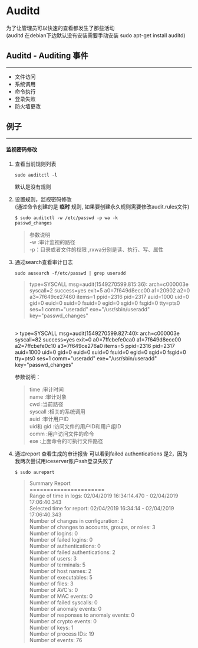 # Auditd

为了让管理员可以快速的查看都发生了那些活动<br>
(auditd 在debian下边默认没有安装需要手动安装 sudo apt-get install auditd)


## Auditd - Auditing 事件
---------------------------------------

* 文件访问
* 系统调用
* 命令执行
* 登录失败
* 防火墙更改


## 例子
--------------------------------------------

#### 监视密码修改

1. 查看当前规则列表

    <code>sudo auditctl -l</code>
    
    默认是没有规则

2. 设置规则，监视密码修改<br>
   (通过命令创建的是 **临时** 规则, 如果要创建永久规则需要修改audit.rules文件)
    
    <code>$ sudo auditctl -w /etc/passwd -p wa -k passwd_changes</code>

    > 参数说明<br>
    > -w :审计监视的路径<br>
    > -p：目录或者文件的权限 ,rxwa分别是读、执行、写、属性

3. 通过search查看审计日志
   
   <code>sudo ausearch -f/etc/passwd | grep useradd</code>
    > type=SYSCALL msg=audit(1549270599.815:36): arch=c000003e syscall=2 success=yes exit=5 a0=7f649d8ecc00 a1=20902 a2=0 a3=7f649ce27460 items=1 ppid=2316 pid=2317 auid=1000 uid=0 gid=0 euid=0 suid=0 fsuid=0 egid=0 sgid=0 fsgid=0 tty=pts0 ses=1 comm="useradd" exe="/usr/sbin/useradd" key="passwd_changes"<br>
    <br>
    > type=SYSCALL msg=audit(1549270599.827:40): arch=c000003e syscall=82 success=yes exit=0 a0=7ffcbefe0ca0 a1=7f649d8ecc00 a2=7ffcbefe0c10 a3=7f649ce276a0 items=5 ppid=2316 pid=2317 auid=1000 uid=0 gid=0 euid=0 suid=0 fsuid=0 egid=0 sgid=0 fsgid=0 tty=pts0 ses=1 comm="useradd" exe="/usr/sbin/useradd" key="passwd_changes"
   
   参数说明：
    > time :审计时间<br>
    > name :审计对象<br>
    > cwd :当前路径<br>
    > syscall :相关的系统调用<br>
    > auid :审计用户ID<br>
    > uid和 gid :访问文件的用户ID和用户组ID<br>
    > comm :用户访问文件的命令<br>
    > exe :上面命令的可执行文件路径

4. 通过report 查看生成的审计报告
   可以看到failed authentications 是2，因为我两次尝试用iceserver账户ssh登录失败了
   
   <code>$ sudo aureport</code>
    > Summary Report <br>
    > \====================== <br>
    > Range of time in logs: 02/04/2019 16:34:14.470 - 02/04/2019 17:06:40.343 <br>
    > Selected time for report: 02/04/2019 16:34:14 - 02/04/2019 17:06:40.343 <br>
    > Number of changes in configuration: 2 <br>
    > Number of changes to accounts, groups, or roles: 3 <br>
    > Number of logins: 0 <br>
    > Number of failed logins: 0 <br>
    > Number of authentications: 0 <br>
    > Number of failed authentications: 2 <br>
    > Number of users: 3 <br>
    > Number of terminals: 5 <br>
    > Number of host names: 2 <br>
    > Number of executables: 5 <br>
    > Number of files: 3 <br>
    > Number of AVC's: 0 <br>
    > Number of MAC events: 0 <br>
    > Number of failed syscalls: 0 <br>
    > Number of anomaly events: 0 <br>
    > Number of responses to anomaly events: 0 <br>
    > Number of crypto events: 0 <br>
    > Number of keys: 1 <br>
    > Number of process IDs: 19 <br>
    > Number of events: 76 <br>